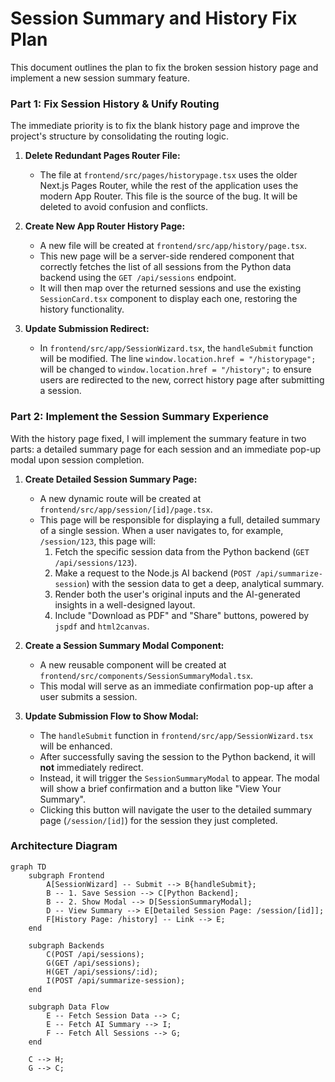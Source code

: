 # Session Summary and History Fix Plan

This document outlines the plan to fix the broken session history page and implement a new session summary feature.

### **Part 1: Fix Session History & Unify Routing**

The immediate priority is to fix the blank history page and improve the project's structure by consolidating the routing logic.

1.  **Delete Redundant Pages Router File:**
    *   The file at `frontend/src/pages/historypage.tsx` uses the older Next.js Pages Router, while the rest of the application uses the modern App Router. This file is the source of the bug. It will be deleted to avoid confusion and conflicts.

2.  **Create New App Router History Page:**
    *   A new file will be created at `frontend/src/app/history/page.tsx`.
    *   This new page will be a server-side rendered component that correctly fetches the list of all sessions from the Python data backend using the `GET /api/sessions` endpoint.
    *   It will then map over the returned sessions and use the existing `SessionCard.tsx` component to display each one, restoring the history functionality.

3.  **Update Submission Redirect:**
    *   In `frontend/src/app/SessionWizard.tsx`, the `handleSubmit` function will be modified. The line `window.location.href = "/historypage";` will be changed to `window.location.href = "/history";` to ensure users are redirected to the new, correct history page after submitting a session.

### **Part 2: Implement the Session Summary Experience**

With the history page fixed, I will implement the summary feature in two parts: a detailed summary page for each session and an immediate pop-up modal upon session completion.

1.  **Create Detailed Session Summary Page:**
    *   A new dynamic route will be created at `frontend/src/app/session/[id]/page.tsx`.
    *   This page will be responsible for displaying a full, detailed summary of a single session. When a user navigates to, for example, `/session/123`, this page will:
        1.  Fetch the specific session data from the Python backend (`GET /api/sessions/123`).
        2.  Make a request to the Node.js AI backend (`POST /api/summarize-session`) with the session data to get a deep, analytical summary.
        3.  Render both the user's original inputs and the AI-generated insights in a well-designed layout.
        4.  Include "Download as PDF" and "Share" buttons, powered by `jspdf` and `html2canvas`.

2.  **Create a Session Summary Modal Component:**
    *   A new reusable component will be created at `frontend/src/components/SessionSummaryModal.tsx`.
    *   This modal will serve as an immediate confirmation pop-up after a user submits a session.

3.  **Update Submission Flow to Show Modal:**
    *   The `handleSubmit` function in `frontend/src/app/SessionWizard.tsx` will be enhanced.
    *   After successfully saving the session to the Python backend, it will **not** immediately redirect.
    *   Instead, it will trigger the `SessionSummaryModal` to appear. The modal will show a brief confirmation and a button like "View Your Summary".
    *   Clicking this button will navigate the user to the detailed summary page (`/session/[id]`) for the session they just completed.

### Architecture Diagram

```mermaid
graph TD
    subgraph Frontend
        A[SessionWizard] -- Submit --> B{handleSubmit};
        B -- 1. Save Session --> C[Python Backend];
        B -- 2. Show Modal --> D[SessionSummaryModal];
        D -- View Summary --> E[Detailed Session Page: /session/[id]];
        F[History Page: /history] -- Link --> E;
    end

    subgraph Backends
        C(POST /api/sessions);
        G(GET /api/sessions);
        H(GET /api/sessions/:id);
        I(POST /api/summarize-session);
    end

    subgraph Data Flow
        E -- Fetch Session Data --> C;
        E -- Fetch AI Summary --> I;
        F -- Fetch All Sessions --> G;
    end

    C --> H;
    G --> C;